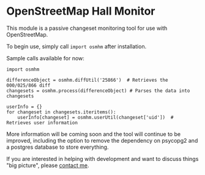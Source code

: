 OpenStreetMap Hall Monitor
==========================

This module is a passive changeset monitoring tool for use with OpenStreetMap.

To begin use, simply call `import osmhm` after installation.

Sample calls available for now:

```
import osmhm

differenceObject = osmhm.diffUtil('25866')  # Retrieves the 000/025/866 diff
changesets = osmhm.process(differenceObject) # Parses the data into changesets

userInfo = {}
for changeset in changesets.iteritems():
    userInfo[changeset] = osmhm.userUtil(changeset['uid'])  # Retrieves user information 

```

More information will be coming soon and the tool will continue to be improved, including the option to remove the dependency on psycopg2 and a postgres database to store everything.

If you are interested in helping with development and want to discuss things "big picture", please [contact me](mailto:ethan-nelson@users.noreply.github.com).
